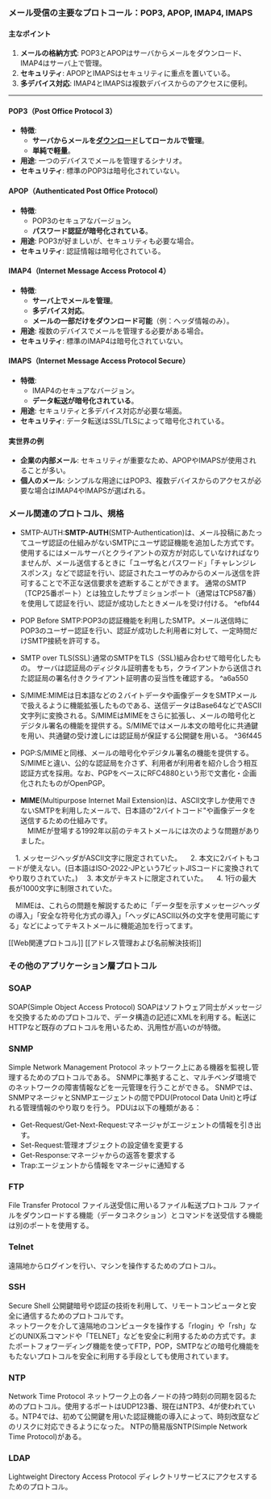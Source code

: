 ### メール受信の主要なプロトコール：POP3, APOP, IMAP4, IMAPS

#### 主なポイント

1. **メールの格納方式**: POP3とAPOPはサーバからメールをダウンロード、IMAP4はサーバ上で管理。
2. **セキュリティ**: APOPとIMAPSはセキュリティに重点を置いている。
3. **多デバイス対応**: IMAP4とIMAPSは複数デバイスからのアクセスに便利。

---

#### POP3（Post Office Protocol 3）

- **特徴**: 
  - **サーバからメールを<u>ダウンロード</u>してローカルで管理**。
  - **単純で軽量**。
- **用途**: 一つのデバイスでメールを管理するシナリオ。
- **セキュリティ**: 標準のPOP3は暗号化されていない。
  
#### APOP（Authenticated Post Office Protocol）

- **特徴**: 
  - POP3のセキュアなバージョン。
  - **パスワード認証が暗号化されている**。
- **用途**: POP3が好ましいが、セキュリティも必要な場合。
- **セキュリティ**: 認証情報は暗号化されている。

#### IMAP4（Internet Message Access Protocol 4）

- **特徴**: 
  - **サーバ上でメールを管理**。
  - **多デバイス対応**。
  - **メールの一部だけをダウンロード可能**（例：ヘッダ情報のみ）。
- **用途**: 複数のデバイスでメールを管理する必要がある場合。
- **セキュリティ**: 標準のIMAP4は暗号化されていない。

#### IMAPS（Internet Message Access Protocol Secure）

- **特徴**: 
  - IMAP4のセキュアなバージョン。
  - **データ転送が暗号化されている**。
- **用途**: セキュリティと多デバイス対応が必要な場面。
- **セキュリティ**: データ転送はSSL/TLSによって暗号化されている。

#### 実世界の例

- **企業の内部メール**: セキュリティが重要なため、APOPやIMAPSが使用されることが多い。
- **個人のメール**: シンプルな用途にはPOP3、複数デバイスからのアクセスが必要な場合はIMAP4やIMAPSが選ばれる。

### メール関連のプロトコル、規格
- SMTP-AUTH:**SMTP-AUTH**(SMTP-Authentication)は、メール投稿にあたってユーザ認証の仕組みがないSMTPにユーザ認証機能を追加した方式です。使用するにはメールサーバとクライアントの双方が対応していなければなりませんが、メール送信するときに「ユーザ名とパスワード」「チャレンジレスポンス」などで認証を行い、認証されたユーザのみからのメール送信を許可することで不正な送信要求を遮断することができます。
  通常のSMTP（TCP25番ポート）とは独立したサブミションポート（通常はTCP587番）を使用して認証を行い、認証が成功したときメールを受け付ける。 ^efbf44
  
- POP Before SMTP:POP3の認証機能を利用したSMTP。メール送信時にPOP3のユーザー認証を行い、認証が成功した利用者に対して、一定時間だけSMTP接続を許可する。
  
- SMTP over TLS(SSL):通常のSMTPをTLS（SSL)組み合わせて暗号化したもの。
  サーバは認証局のディジタル証明書をもち，クライアントから送信された認証局の署名付きクライアント証明書の妥当性を確認する。
   ^a6a550
- S/MIME:MIMEは日本語などの２バイトデータや画像データをSMTPメールで扱えるように機能拡張したものである、送信データはBase64などでASCII文字列に変換される。S/MIMEはMIMEをさらに拡張し、メールの暗号化とデジタル署名の機能を提供する。S/MIMEではメール本文の暗号化に共通鍵を用い、共通鍵の受け渡しには認証局が保証する公開鍵を用いる。 ^36f445
- PGP:S/MIMEと同様、メールの暗号化やデジタル署名の機能を提供する。S/MIMEと違い、公的な認証局を介さず、利用者が利用者を紹介し合う相互認証方式を採用。なお、PGPをベースにRFC4880という形で文書化・企画化されたものがOpenPGP。
- **MIME**(Multipurpose Internet Mail Extension)は、ASCII文字しか使用できないSMTPを利用したメールで、日本語の"2バイトコード"や画像データを送信するための仕組みです。  
　MIMEが登場する1992年以前のテキストメールには次のような問題がありました。

　1. メッセージヘッダがASCII文字に限定されていた。
　2. 本文に2バイトもコードが使えない。(日本語はISO-2022-JPという7ビットJISコードに変換されてやり取りされていた。)
　3. 本文がテキストに限定されていた。
　4. 1行の最大長が1000文字に制限されていた。

　MIMEは、これらの問題を解説するために「データ型を示すメッセージヘッダの導入」「安全な符号化方式の導入」「ヘッダにASCII以外の文字を使用可能にする」などによってテキストメールに機能追加を行ってます。

[[Web関連プロトコル]]
[[アドレス管理および名前解決技術]]

### その他のアプリケーション層プロトコル

### SOAP
SOAP(Simple Object Access Protocol)
SOAPはソフトウェア同士がメッセージを交換するためのプロトコルで、データ構造の記述にXMLを利用する。転送にHTTPなど既存のプロトコルを用いるため、汎用性が高いのが特徴。

### SNMP
Simple Network Management Protocol
ネットワーク上にある機器を監視し管理するためのプロトコルである。
SNMPに準拠すること、マルチベンダ環境でのネットワークの障害情報などを一元管理を行うことができる。
SNMPでは、SNMPマネージャとSNMPエージェントの間でPDU(Protocol Data Unit)と呼ばれる管理情報のやり取りを行う。
PDUは以下の種類がある：
- Get-Request/Get-Next-Request:マネージャがエージェントの情報を引き出す。
- Set-Request:管理オブジェクトの設定値を変更する
- Get-Response:マネージャからの返答を要求する
- Trap:エージェントから情報をマネージャに通知する

### FTP
File Transfer Protocol
ファイル送受信に用いるファイル転送プロトコル
ファイルをダウンロードする機能（データコネクション）とコマンドを送受信する機能は別のポートを使用する。

### Telnet
遠隔地からログインを行い、マシンを操作するためのプロトコル。

### SSH
Secure Shell
公開鍵暗号や認証の技術を利用して、リモートコンピュータと安全に通信するためのプロトコルです。  
ネットワークを介して遠隔地のコンピュータを操作する「rlogin」や「rsh」などのUNIX系コマンドや「TELNET」などを安全に利用するための方式です。またポートフォワーディング機能を使ってFTP，POP，SMTPなどの暗号化機能をもたないプロトコルを安全に利用する手段としても使用されています。

### NTP
Network Time Protocol
ネットワーク上の各ノードの持つ時刻の同期を図るためのプロトコル。使用するポートはUDP123番、現在はNTP3、4が使われている。NTP4では、初めて公開鍵を用いた認証機能の導入によって、時刻改竄などのリスクに対応できるようになった。
NTPの簡易版SNTP(Simple Network Time Protocol)がある。

### LDAP
Lightweight Directory Access Protocol
ディレクトリサービスにアクセスするためのプロトコル。



